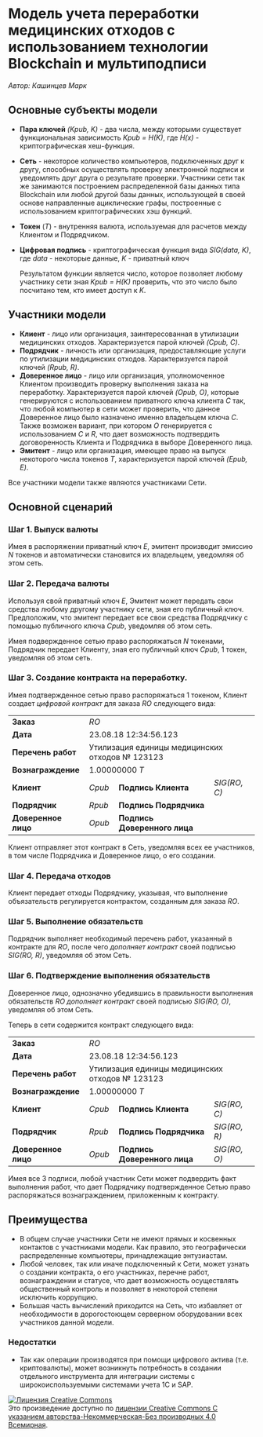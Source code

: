 # Модель учета переработки медицинских отходов с использованием технологии Blockchain и мультиподписи
*Автор: Кашинцев Марк*

## Основные субъекты модели

* **Пара ключей** *(Kpub, K)* - два числа, между которыми существует функциональная зависимость *Kpub = H(K)*, где *H(x)* - криптографическая хеш-функция.
* **Cеть** - некоторое количество компьютеров, подключенных друг к другу, способных осуществлять проверку электронной подписи и уведомлять друг друга о результате проверки. Участники сети так же занимаются построением распределенной базы данных типа Blockchain или любой другой базы данных, использующей в своей основе направленные ациклические графы, построенные с использованием криптографических хэш функций.
* **Токен** (*T*) - внутренняя валюта, используемая для расчетов между Клиентом и Подрядчиком.
* **Цифровая подпись** - криптографическая функция вида *SIG(data, K)*, где *data* - некоторые данные, *K* - приватный ключ

  Результатом функции является число, которое позволяет любому участнику сети зная *Kpub = H(K)* проверить, что это число было посчитано тем, кто имеет доступ к *K*.

## Участники модели

* **Клиент** - лицо или организация, заинтересованная в утилизации медицинских отходов. Характеризуется парой ключей *(Cpub, C)*.
* **Подрядчик** - личность или организация, предоставляющие услуги по утилизации медицинских отходов. Характеризуется парой ключей *(Rpub, R)*.
* **Доверенное лицо** - лицо или организация, уполномоченное Клиентом производить проверку выполнения заказа на переработку. Характеризуется парой ключей *(Opub, O)*, которые генерируются с использованием приватного ключа клиента *C* так, что любой компьютер в сети может проверить, что данное Доверенное лицо было назначено именно владельцем ключа *C*. Также возможен вариант, при котором *O* генерируется с использованием *C* и *R*, что дает возможность подтвердить договоренность Клиента и Подрядчика в выборе Доверенного лица.
* **Эмитент** - лицо или организация, имеющее право на выпуск некоторого числа токенов *T*, характеризуется парой ключей *(Epub, E)*.

Все участники модели также являются участниками Сети.

## Основной сценарий

### Шаг 1. Выпуск валюты

Имея в распоряжении приватный ключ *E*, эмитент производит эмиссию *N* токенов и автоматически становится их владельцем, уведомляя об этом сеть.

### Шаг 2. Передача валюты

Используя свой приватный ключ *E*, Эмитент может передать свои средства любому другому участнику сети, зная его публичный ключ. Предположим, что эмитент передает все свои средства Подрядчику с помощью публичного ключа *Cpub*, уведомляя об этом сеть.

Имея подвержденное сетью право распоряжаться *N* токенами, Подрядчик передает Клиенту, зная его публичный ключ *Cpub*, 1 токен, уведомляя об этом сеть.

### Шаг 3. Создание контракта на переработку.

Имея подтвержденное сетью право распоряжаться 1 токеном, Клиент создает *цифровой контракт* для заказа *RO* следующего вида:

<table>
  <tbody>
    <tr>
    <td><b>Заказ</b></td>
    <td colspan="3"><i>RO</i></td>
    </tr>
    <tr>
    <td><b>Дата</b></td>
      <td colspan="3">23.08.18 12:34:56.123</td>
    </tr>
    <tr>
    <td><b>Перечень работ</b></td>
      <td colspan="3">Утилизация единицы медицинских отходов № 123123</td>
    </tr>
    <tr>
    <td><b>Вознаграждение</b></td>
    <td colspan="3">1.00000000 <i>T</i></td>
    </tr>
    <tr>
    <td><b>Клиент</b></td>
    <td><i>Cpub</i></td>
    <td><b>Подпись Клиента</b></td>
    <td><i>SIG(RO, C)</i></td>
    </tr>
    <tr>
    <td><b>Подрядчик</b></td>
    <td><i>Rpub</i></td>
    <td><b>Подпись Подрядчика</b></td>
      <td></td>
    </tr>
    <tr>
    <td><b>Доверенное лицо</b></td>
    <td><i>Opub</i></td>
    <td><b>Подпись Доверенного лица</b></td>
      <td></td>
    </tr>
  </tbody>
</table>

Клиент отправляет этот контракт в Сеть, уведомляя всех ее участников, в том числе Подрядчика и Доверенное лицо, о его создании.

### Шаг 4. Передача отходов

Клиент передает отходы Подрядчику, указывая, что выполнение объязательств регулируется контрактом, созданным для заказа *RO*.

### Шаг 5. Выполнение обязательств

Подрядчик выполняет необходимый перечень работ, указанный в контракте для *RO*, после чего *дополняет контракт* своей подписью *SIG(RO, R)*, уведомляя об этом Сеть.

### Шаг 6. Подтверждение выполнения обязательств

Доверенное лицо, однозначно убедившись в правильности выполнения обязательств *RO* *дополняет контракт* своей подписью *SIG(RO, O)*, уведомляя об этом Сеть.

Теперь в сети содержится контракт следующего вида:

<table>
  <tbody>
    <tr>
    <td><b>Заказ</b></td>
    <td colspan="3"><i>RO</i></td>
    </tr>
    <tr>
    <td><b>Дата</b></td>
      <td colspan="3">23.08.18 12:34:56.123</td>
    </tr>
    <tr>
    <td><b>Перечень работ</b></td>
      <td colspan="3">Утилизация единицы медицинских отходов № 123123</td>
    </tr>
    <tr>
    <td><b>Вознаграждение</b></td>
    <td colspan="3">1.00000000 <i>T</i></td>
    </tr>
    <tr>
    <td><b>Клиент</b></td>
    <td><i>Cpub</i></td>
    <td><b>Подпись Клиента</b></td>
    <td><i>SIG(RO, C)</i></td>
    </tr>
    <tr>
    <td><b>Подрядчик</b></td>
    <td><i>Rpub</i></td>
    <td><b>Подпись Подрядчика</b></td>
    <td><i>SIG(RO, R)</i></td>
    </tr>
    <tr>
    <td><b>Доверенное лицо</b></td>
    <td><i>Opub</i></td>
    <td><b>Подпись Доверенного лица</b></td>
    <td><i>SIG(RO, O)</i></td>
    </tr>
  </tbody>
</table>

Имея все 3 подписи, любой участник Сети может подвердить факт выполнения работ, что дает Подрядчику подтвержденное Сетью право распоряжаться вознаграждением, приложенным к контракту.

## Преимущества

* В общем случае участники Сети не имеют прямых и косвенных контактов с участниками модели. Как правило, это географически распределенные компьютеры, принадлежащие энтузиастам.
* Любой человек, так или иначе подключенный к Cети, может узнать о создании контракта, о его участниках, перечне работ, вознаграждении и статусе, что дает возможность осуществлять общественный контроль и позволяет в некоторой степени исключить коррупцию.
* Большая часть вычислений приходится на Сеть, что избавляет от необходимости в дорогостоющем серверном оборудовании всех участников данной модели.

### Недостатки

* Так как операции производятся при помощи цифрового актива (т.е. криптовалюты), может возникнуть потребность в создании отдельного инструмента для интеграции системы с широкоиспользуемыми системами учета 1C и SAP.

<a rel="license" href="http://creativecommons.org/licenses/by-nc-nd/4.0/"><img alt="Лицензия Creative Commons" style="border-width:0" src="https://i.creativecommons.org/l/by-nc-nd/4.0/88x31.png" /></a><br />Это произведение доступно по <a rel="license" href="http://creativecommons.org/licenses/by-nc-nd/4.0/">лицензии Creative Commons С указанием авторства-Некоммерческая-Без производных 4.0 Всемирная</a>.
